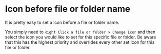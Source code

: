 # Icon before file or folder name

It is pretty easy to set a icon before a file or folder name.

You simply need to `Right Click a file or folder > Change Icon` and then select
the icon you would like to set for this specific file or folder.
Be aware that this has the highest priority and overrides every other set icon
for this file or folder.

